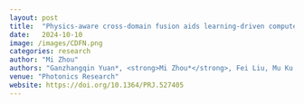 ```yaml
---
layout: post
title:  "Physics-aware cross-domain fusion aids learning-driven computer-generated holography"
date:   2024-10-10 
image: /images/CDFN.png
categories: research
author: "Mi Zhou"
authors: "Ganzhangqin Yuan*, <strong>Mi Zhou*</strong>, Fei Liu, Mu Ku Chen, Kui Jiang, Yifan Peng, Zihan Geng"
venue: "Photonics Research"
website: https://doi.org/10.1364/PRJ.527405
---
```

